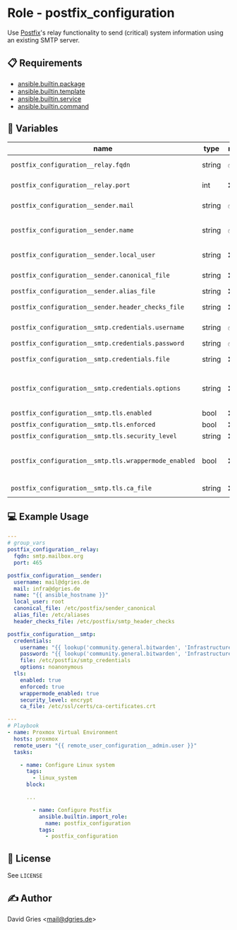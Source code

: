 # Role -  postfix_configuration

Use [Postfix](https://www.postfix.org/)'s relay functionality to send (critical) system information using an existing SMTP server.

## 📋 Requirements

* [ansible.builtin.package](https://docs.ansible.com/ansible/latest/collections/ansible/builtin/package_module.html)
* [ansible.builtin.template](https://docs.ansible.com/ansible/latest/collections/ansible/builtin/template_module.html)
* [ansible.builtin.service](https://docs.ansible.com/ansible/latest/collections/ansible/builtin/service_module.html)
* [ansible.builtin.command](https://docs.ansible.com/ansible/latest/collections/ansible/builtin/command_module.html)

## 🧩 Variables

| name                                                  | type   | required | choices                    | default                              | description                                    |
| ----------------------------------------------------- | ------ | -------- | -------------------------- | ------------------------------------ | ---------------------------------------------- |
| `postfix_configuration__relay.fqdn`                   | string | ✅       | FQDN                       | `smtp.example.com`                   | SMTP relay server to use for sending mails     |
| `postfix_configuration__relay.port`                   | int    | ❌       | port                       | `465`                                | SMTP port, default works for TLS               |
| `postfix_configuration__sender.mail`                  | string | ✅       | mail address               | `mail@example.com`                   | SMTP sender mail                               |
| `postfix_configuration__sender.name`                  | string | ✅       | human readable name        | `name`                               | name used in the `From` section of mail header |
| `postfix_configuration__sender.local_user`            | string | ❌       | Linux user                 | `root`                               | system user for canonical sender mapping       |
| `postfix_configuration__sender.canonical_file`        | string | ❌       | path                       | `/etc/postfix/sender_canonical`      | file to use for canonical sender mapping       |
| `postfix_configuration__sender.alias_file`            | string | ❌       | path                       | `/etc/aliases`                       | file to use for mail aliases                   |
| `postfix_configuration__sender.header_checks_file`    | string | ❌       | path                       | `/etc/postfix/smtp_header_checks`    | file to use for setting `From` header          |
| `postfix_configuration__smtp.credentials.username`    | string | ✅       | username                   | `name@example.com`                   | SMTP username, often similar to mail address   |
| `postfix_configuration__smtp.credentials.password`    | string | ✅       | password                   | `changeme`                           | SMTP password                                  |
| `postfix_configuration__smtp.credentials.file`        | string | ❌       | path                       | `/etc/postfix/smtp_credentials`      | file to use for storing credentials            |
| `postfix_configuration__smtp.credentials.options`     | string | ❌       | Postfix main config option | `noanonymous`                        | `smtp_sasl_security_options`                   |
| `postfix_configuration__smtp.tls.enabled`             | bool   | ❌       |                            | `true`                               | `smtp_sasl_security_options`                   |
| `postfix_configuration__smtp.tls.enforced`            | bool   | ❌       |                            | `true`                               | `smtp_sasl_security_options`                   |
| `postfix_configuration__smtp.tls.security_level`      | string | ❌       |                            | `encrypt`                            | `smtp_sasl_security_options`                   |
| `postfix_configuration__smtp.tls.wrappermode_enabled` | bool   | ❌       | Postfix main config option | `true`                               | `smtp_tls_wrappermode`                         |
| `postfix_configuration__smtp.tls.ca_file`             | string | ❌       | path                       | `/etc/ssl/certs/ca-certificates.crt` | `smtp_sasl_security_options`                   |

## 💻 Example Usage

```yaml
---
# group_vars
postfix_configuration__relay:
  fqdn: smtp.mailbox.org
  port: 465

postfix_configuration__sender:
  username: mail@dgries.de
  mail: infra@dgries.de
  name: "{{ ansible_hostname }}"
  local_user: root
  canonical_file: /etc/postfix/sender_canonical
  alias_file: /etc/aliases
  header_checks_file: /etc/postfix/smtp_header_checks

postfix_configuration__smtp:
  credentials:
    username: "{{ lookup('community.general.bitwarden', 'Infrastructure Mail', field='username')[0] }}"
    password: "{{ lookup('community.general.bitwarden', 'Infrastructure Mail', field='password')[0] }}"
    file: /etc/postfix/smtp_credentials
    options: noanonymous
  tls:
    enabled: true
    enforced: true
    wrappermode_enabled: true
    security_level: encrypt
    ca_file: /etc/ssl/certs/ca-certificates.crt

---
# Playbook
- name: Proxmox Virtual Environment
  hosts: proxmox
  remote_user: "{{ remote_user_configuration__admin.user }}"
  tasks:

    - name: Configure Linux system
      tags:
        - linux_system
      block:

      ...

        - name: Configure Postfix
          ansible.builtin.import_role:
            name: postfix_configuration
          tags:
            - postfix_configuration

```

## 📜 License

See `LICENSE`

## ✍️ Author

David Gries <<mail@dgries.de>>
